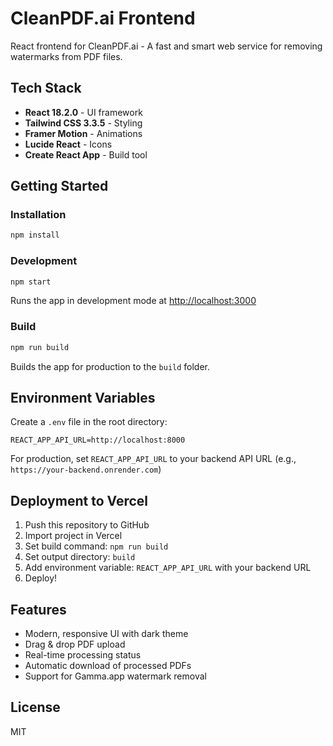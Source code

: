# CleanPDF.ai Frontend

React frontend for CleanPDF.ai - A fast and smart web service for removing watermarks from PDF files.

## Tech Stack

- **React 18.2.0** - UI framework
- **Tailwind CSS 3.3.5** - Styling
- **Framer Motion** - Animations
- **Lucide React** - Icons
- **Create React App** - Build tool

## Getting Started

### Installation

```bash
npm install
```

### Development

```bash
npm start
```

Runs the app in development mode at [http://localhost:3000](http://localhost:3000)

### Build

```bash
npm run build
```

Builds the app for production to the `build` folder.

## Environment Variables

Create a `.env` file in the root directory:

```
REACT_APP_API_URL=http://localhost:8000
```

For production, set `REACT_APP_API_URL` to your backend API URL (e.g., `https://your-backend.onrender.com`)

## Deployment to Vercel

1. Push this repository to GitHub
2. Import project in Vercel
3. Set build command: `npm run build`
4. Set output directory: `build`
5. Add environment variable: `REACT_APP_API_URL` with your backend URL
6. Deploy!

## Features

- Modern, responsive UI with dark theme
- Drag & drop PDF upload
- Real-time processing status
- Automatic download of processed PDFs
- Support for Gamma.app watermark removal

## License

MIT
